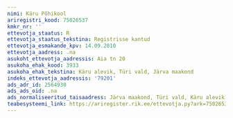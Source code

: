```yaml
---
nimi: Käru Põhikool
ariregistri_kood: 75026537
kmkr_nr: ''
ettevotja_staatus: R
ettevotja_staatus_tekstina: Registrisse kantud
ettevotja_esmakande_kpv: 14.09.2010
ettevotja_aadress: .na
asukoht_ettevotja_aadressis: Aia tn 20
asukoha_ehak_kood: 3933
asukoha_ehak_tekstina: Käru alevik, Türi vald, Järva maakond
indeks_ettevotja_aadressis: '79201'
ads_adr_id: 2564930
ads_ads_oid: .na
ads_normaliseeritud_taisaadress: Järva maakond, Türi vald, Käru alevik, Aia tn 20
teabesysteemi_link: https://ariregister.rik.ee/ettevotja.py?ark=75026537&ref=rekvisiidid
---
```

